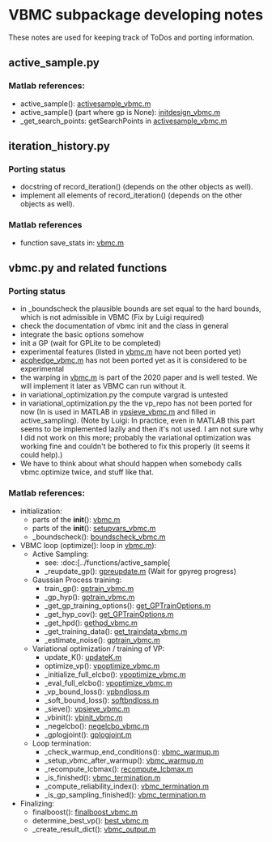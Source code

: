 # VBMC subpackage developing notes

These notes are used for keeping track of ToDos and porting information.

## active_sample.py

### Matlab references:
- active_sample(): [activesample_vbmc.m](https://github.com/lacerbi/vbmc/blob/master/private/activesample_vbmc.m)
- active_sample() (part where gp is None): [initdesign_vbmc.m](https://github.com/lacerbi/vbmc/blob/master/misc/initdesign_vbmc.m)
- _get_search_points: getSearchPoints in [activesample_vbmc.m](https://github.com/lacerbi/vbmc/blob/master/private/activesample_vbmc.m)

## iteration_history.py

### Porting status

- docstring of record_iteration() (depends on the other objects as well).     
- implement all elements of record_iteration() (depends on the other objects as well).

### Matlab references
-  function save_stats in: [vbmc.m](https://github.com/lacerbi/vbmc/blob/master/vbmc.m) 

## vbmc.py and related functions

### Porting status
- in _boundscheck the plausible bounds are set equal to the hard bounds, which is not admissible in VBMC (Fix by Luigi required)
- check the documentation of vbmc init and the class in general
- integrate the basic options somehow
- init a GP (wait for GPLite to be completed)
- experimental features (listed in [vbmc.m](https://github.com/lacerbi/vbmc/blob/master/vbmc.m) have not been ported yet)
 - [acqhedge_vbmc.m](https://github.com/lacerbi/vbmc/blob/master/private/acqhedge_vbmc.m) has not been ported yet as it is considered to be experimental
- the warping in [vbmc.m](https://github.com/lacerbi/vbmc/blob/master/vbmc.m) is part of the 2020 paper and is well tested. We will implement it later as VBMC can run without it.
- in variational_optimization.py the compute vargrad is untested
- in variational_optimization.py the the vp_repo has not been ported for now (In is used in MATLAB in [vpsieve_vbmc.m](https://github.com/lacerbi/vbmc/blob/master/misc/vpsieve_vbmc.m) and filled in active_sampling). (Note by Luigi: In practice, even in MATLAB this part seems to be implemented lazily and then it's not used. I am not sure why I did not work on this more; probably the variational optimization was working fine and couldn't be bothered to fix this properly (it seems it could help).)
- We have to think about what should happen when somebody calls  vbmc.optimize twice, and stuff like that.

### Matlab references:
- initialization:
     - parts of the __init__(): [vbmc.m](https://github.com/lacerbi/vbmc/blob/master/vbmc.m)
     - parts of the __init__(): [setupvars_vbmc.m](https://github.com/lacerbi/vbmc/blob/master/misc/setupvars_vbmc.m)
     - _boundscheck(): [boundscheck_vbmc.m](https://github.com/lacerbi/vbmc/blob/master/misc/boundscheck_vbmc.m)
- VBMC loop (optimize(): loop in [vbmc.m](https://github.com/lacerbi/vbmc/blob/master/vbmc.m)):
     - Active Sampling:
          - see: :doc:[../functions/active_sample[
          - _reupdate_gp(): [gpreupdate.m](https://github.com/lacerbi/vbmc/blob/master/misc/gpreupdate.m) (Wait for gpyreg progress)
     - Gaussian Process training:
          - train_gp(): [gptrain_vbmc.m](https://github.com/lacerbi/vbmc/blob/master/misc/gptrain_vbmc.m)
          - _gp_hyp(): [gptrain_vbmc.m](https://github.com/lacerbi/vbmc/blob/master/misc/gptrain_vbmc.m)
          - _get_gp_training_options(): [get_GPTrainOptions.m](https://github.com/lacerbi/vbmc/blob/master/misc/get_GPTrainOptions.m)
          - _get_hyp_cov(): [get_GPTrainOptions.m](https://github.com/lacerbi/vbmc/blob/master/misc/get_GPTrainOptions.m)
          - _get_hpd(): [gethpd_vbmc.m](https://github.com/lacerbi/vbmc/blob/master/misc/gethpd_vbmc.m)
          - _get_training_data(): [get_traindata_vbmc.m](https://github.com/lacerbi/vbmc/blob/master/misc/get_traindata_vbmc.m)
          - _estimate_noise(): [gptrain_vbmc.m](https://github.com/lacerbi/vbmc/blob/master/misc/gptrain_vbmc.m)
     - Variational optimization / training of VP:
          - update_K(): [updateK.m](https://github.com/lacerbi/vbmc/blob/master/private/updateK.m)
          - optimize_vp(): [vpoptimize_vbmc.m](https://github.com/lacerbi/vbmc/blob/master/misc/vpoptimize_vbmc.m)
          - _initialize_full_elcbo(): [vpoptimize_vbmc.m](https://github.com/lacerbi/vbmc/blob/master/misc/vpoptimize_vbmc.m)
          - _eval_full_elcbo(): [vpoptimize_vbmc.m](https://github.com/lacerbi/vbmc/blob/master/misc/vpoptimize_vbmc.m)
          - _vp_bound_loss(): [vpbndloss.m](https://github.com/lacerbi/vbmc/blob/master/misc/vpbndloss.m)
          - _soft_bound_loss(): [softbndloss.m](https://github.com/lacerbi/vbmc/blob/master/utils/softbndloss.m)
          - _sieve(): [vpsieve_vbmc.m](https://github.com/lacerbi/vbmc/blob/master/misc/vpsieve_vbmc.m)
          - _vbinit(): [vbinit_vbmc.m](https://github.com/lacerbi/vbmc/blob/master/misc/vbinit_vbmc.m)
          - _negelcbo(): [negelcbo_vbmc.m](https://github.com/lacerbi/vbmc/blob/master/misc/negelcbo_vbmc.m)
          - _gplogjoint(): [gplogjoint.m](https://github.com/lacerbi/vbmc/blob/master/misc/gplogjoint.m)
     - Loop termination:
          - _check_warmup_end_conditions(): [vbmc_warmup.m](https://github.com/lacerbi/vbmc/blob/master/private/vbmc_warmup.m)
          - _setup_vbmc_after_warmup(): [vbmc_warmup.m](https://github.com/lacerbi/vbmc/blob/master/private/vbmc_warmup.m)
          - _recompute_lcbmax(): [recompute_lcbmax.m](https://github.com/lacerbi/vbmc/blob/master/private/recompute_lcbmax.m)
          - _is_finished(): [vbmc_termination.m](https://github.com/lacerbi/vbmc/blob/master/private/vbmc_termination.m)
          - _compute_reliability_index(): [vbmc_termination.m](https://github.com/lacerbi/vbmc/blob/master/private/vbmc_termination.m)
          - _is_gp_sampling_finished(): [vbmc_termination.m](https://github.com/lacerbi/vbmc/blob/master/private/vbmc_termination.m)
- Finalizing:
     - finalboost(): [finalboost_vbmc.m](https://github.com/lacerbi/vbmc/blob/master/misc/finalboost_vbmc.m)
     - determine_best_vp(): [best_vbmc.m](https://github.com/lacerbi/vbmc/blob/master/misc/best_vbmc.m)
     - _create_result_dict(): [vbmc_output.m](https://github.com/lacerbi/vbmc/blob/master/private/vbmc_output.m)
